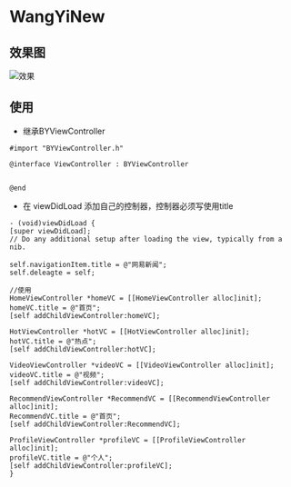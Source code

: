 # WangYiNew


## 效果图
![效果](http://upload-images.jianshu.io/upload_images/9242195-44e637fcfa1138fd.gif?imageMogr2/auto-orient/strip%7CimageView2/2/w/1240)


## 使用
-  继承BYViewController
```
#import "BYViewController.h"

@interface ViewController : BYViewController


@end

```
- 在 viewDidLoad 添加自己的控制器，控制器必须写使用title
```
- (void)viewDidLoad {
[super viewDidLoad];
// Do any additional setup after loading the view, typically from a nib.

self.navigationItem.title = @"网易新闻";
self.deleagte = self;

//使用
HomeViewController *homeVC = [[HomeViewController alloc]init];
homeVC.title = @"首页";
[self addChildViewController:homeVC];

HotViewController *hotVC = [[HotViewController alloc]init];
hotVC.title = @"热点";
[self addChildViewController:hotVC];

VideoViewController *videoVC = [[VideoViewController alloc]init];
videoVC.title = @"视频";
[self addChildViewController:videoVC];

RecommendViewController *RecommendVC = [[RecommendViewController alloc]init];
RecommendVC.title = @"首页";
[self addChildViewController:RecommendVC];

ProfileViewController *profileVC = [[ProfileViewController alloc]init];
profileVC.title = @"个人";
[self addChildViewController:profileVC];
}

```





